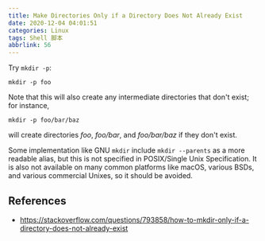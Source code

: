 ```yaml
---
title: Make Directories Only if a Directory Does Not Already Exist
date: 2020-12-04 04:01:51
categories: Linux
tags: Shell 脚本
abbrlink: 56
---
```

Try `mkdir -p`:

```
mkdir -p foo
```

Note that this will also create any intermediate directories that don't exist; for instance,

```
mkdir -p foo/bar/baz
```

will create directories *foo*, *foo/bar*, and *foo/bar/baz* if they don't exist.

Some implementation like GNU `mkdir` include `mkdir --parents` as a more readable alias, but this is not specified in POSIX/Single Unix Specification. It is also not available on many common platforms like macOS, various BSDs, and various commercial Unixes, so it should be avoided.

## References

- https://stackoverflow.com/questions/793858/how-to-mkdir-only-if-a-directory-does-not-already-exist
